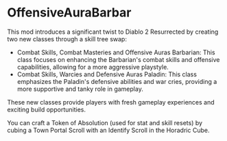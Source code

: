 # OffensiveAuraBarbar
This mod introduces a significant twist to Diablo 2 Resurrected by creating two new classes through a skill tree swap:

- Combat Skills, Combat Masteries and Offensive Auras Barbarian: This class focuses on enhancing the Barbarian's combat skills and offensive capabilities, allowing for a more aggressive playstyle.
- Combat Skills, Warcies and Defensive Auras Paladin:  This class emphasizes the Paladin's defensive abilities and war cries, providing a more supportive and tanky role in gameplay.

These new classes provide players with fresh gameplay experiences and exciting build opportunities.

You can craft a Token of Absolution (used for stat and skill resets) by cubing a Town Portal Scroll with an Identify Scroll in the Horadric Cube.